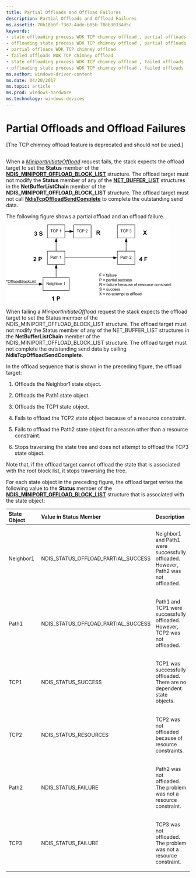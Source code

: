 ```yaml
---
title: Partial Offloads and Offload Failures
description: Partial Offloads and Offload Failures
ms.assetid: 70b10b0f-f367-4ade-b85b-f86b30334d5c
keywords:
- state offloading process WDK TCP chimney offload , partial offloads
- offloading state process WDK TCP chimney offload , partial offloads
- partial offloads WDK TCP chimney offload
- failed offloads WDK TCP chimney offload
- state offloading process WDK TCP chimney offload , failed offloads
- offloading state process WDK TCP chimney offload , failed offloads
ms.author: windows-driver-content
ms.date: 04/20/2017
ms.topic: article
ms.prod: windows-hardware
ms.technology: windows-devices
---
```


# Partial Offloads and Offload Failures


\[The TCP chimney offload feature is deprecated and should not be used.\]

## <a href="" id="ddk-partial-offloads-and-offload-failures-ng"></a>


When a [*MiniportInitiateOffload*](https://msdn.microsoft.com/library/windows/hardware/ff559393) request fails, the stack expects the offload target to set the **Status** member of the [**NDIS\_MINIPORT\_OFFLOAD\_BLOCK\_LIST**](https://msdn.microsoft.com/library/windows/hardware/ff566469) structure. The offload target must not modify the **Status** member of any of the [**NET\_BUFFER\_LIST**](https://msdn.microsoft.com/library/windows/hardware/ff568388) structures in the **NetBufferListChain** member of the **NDIS\_MINIPORT\_OFFLOAD\_BLOCK\_LIST** structure. The offload target must not call [**NdisTcpOffloadSendComplete**](https://msdn.microsoft.com/library/windows/hardware/ff564609) to complete the outstanding send data.

The following figure shows a partial offload and an offload failure.

![diagram illustrating a partial offload and an offload failure](images/failure-case.png)

When failing a *MiniportInitiateOffload* request the stack expects the offload target to set the Status member of the NDIS\_MINIPORT\_OFFLOAD\_BLOCK\_LIST structure. The offload target must not modify the Status member of any of the NET\_BUFFER\_LIST structures in the **NetBufferListChain** member of the NDIS\_MINIPORT\_OFFLOAD\_BLOCK\_LIST structure. The offload target must not complete the outstanding send data by calling **NdisTcpOffloadSendComplete**.

In the offload sequence that is shown in the preceding figure, the offload target:

1.  Offloads the Neighbor1 state object.

2.  Offloads the Path1 state object.

3.  Offloads the TCP1 state object.

4.  Fails to offload the TCP2 state object because of a resource constraint.

5.  Fails to offload the Path2 state object for a reason other than a resource constraint.

6.  Stops traversing the state tree and does not attempt to offload the TCP3 state object.

Note that, if the offload target cannot offload the state that is associated with the root block list, it stops traversing the tree.

For each state object in the preceding figure, the offload target writes the following value to the **Status** member of the [**NDIS\_MINIPORT\_OFFLOAD\_BLOCK\_LIST**](https://msdn.microsoft.com/library/windows/hardware/ff566469) structure that is associated with the state object:

<table>
<colgroup>
<col width="33%" />
<col width="33%" />
<col width="33%" />
</colgroup>
<thead>
<tr class="header">
<th align="left">State Object</th>
<th align="left">Value in Status Member</th>
<th align="left">Description</th>
</tr>
</thead>
<tbody>
<tr class="odd">
<td align="left"><p>Neighbor1</p></td>
<td align="left"><p>NDIS_STATUS_OFFLOAD_PARTIAL_SUCCESS</p></td>
<td align="left"><p>Neighbor1 and Path1 were successfully offloaded. However, Path2 was not offloaded.</p></td>
</tr>
<tr class="even">
<td align="left"><p>Path1</p></td>
<td align="left"><p>NDIS_STATUS_OFFLOAD_PARTIAL_SUCCESS</p></td>
<td align="left"><p>Path1 and TCP1 were successfully offloaded. However, TCP2 was not offloaded.</p></td>
</tr>
<tr class="odd">
<td align="left"><p>TCP1</p></td>
<td align="left"><p>NDIS_STATUS_SUCCESS</p></td>
<td align="left"><p>TCP1 was successfully offloaded. There are no dependent state objects.</p></td>
</tr>
<tr class="even">
<td align="left"><p>TCP2</p></td>
<td align="left"><p>NDIS_STATUS_RESOURCES</p></td>
<td align="left"><p>TCP2 was not offloaded because of resource constraints.</p></td>
</tr>
<tr class="odd">
<td align="left"><p>Path2</p></td>
<td align="left"><p>NDIS_STATUS_FAILURE</p></td>
<td align="left"><p>Path2 was not offloaded. The problem was not a resource constraint.</p></td>
</tr>
<tr class="even">
<td align="left"><p>TCP3</p></td>
<td align="left"><p>NDIS_STATUS_FAILURE</p></td>
<td align="left"><p>TCP3 was not offloaded. The problem was not a resource constraint.</p></td>
</tr>
</tbody>
</table>

 

 

 





